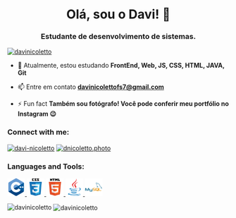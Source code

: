 <h1 align="center">Olá, sou o Davi! 👋</h1>
<h3 align="center">Estudante de desenvolvimento de sistemas.</h3>

<p align="left"> <a href="https://github.com/ryo-ma/github-profile-trophy"><img src="https://github-profile-trophy.vercel.app/?username=davinicoletto" alt="davinicoletto" /></a> </p>

- 🌱 Atualmente, estou estudando **FrontEnd, Web, JS, CSS, HTML, JAVA, Git**

- 📫 Entre em contato **davinicolettofs7@gmail.com**

- ⚡ Fun fact **Também sou fotógrafo! Você pode conferir meu portfólio no Instagram 😉**

<h3 align="left">Connect with me:</h3>
<p align="left">
<a href="https://linkedin.com/in/davi-nicoletto" target="blank"><img align="center" src="https://raw.githubusercontent.com/rahuldkjain/github-profile-readme-generator/master/src/images/icons/Social/linked-in-alt.svg" alt="davi-nicoletto" height="30" width="40" /></a>
<a href="https://instagram.com/dnicoletto.photo" target="blank"><img align="center" src="https://raw.githubusercontent.com/rahuldkjain/github-profile-readme-generator/master/src/images/icons/Social/instagram.svg" alt="dnicoletto.photo" height="30" width="40" /></a>
</p>

<h3 align="left">Languages and Tools:</h3>
<p align="left"> <a href="https://www.w3schools.com/cpp/" target="_blank" rel="noreferrer"> <img src="https://raw.githubusercontent.com/devicons/devicon/master/icons/cplusplus/cplusplus-original.svg" alt="cplusplus" width="40" height="40"/> </a> <a href="https://www.w3schools.com/css/" target="_blank" rel="noreferrer"> <img src="https://raw.githubusercontent.com/devicons/devicon/master/icons/css3/css3-original-wordmark.svg" alt="css3" width="40" height="40"/> </a> <a href="https://www.w3.org/html/" target="_blank" rel="noreferrer"> <img src="https://raw.githubusercontent.com/devicons/devicon/master/icons/html5/html5-original-wordmark.svg" alt="html5" width="40" height="40"/> </a> <a href="https://www.java.com" target="_blank" rel="noreferrer"> <img src="https://raw.githubusercontent.com/devicons/devicon/master/icons/java/java-original.svg" alt="java" width="40" height="40"/> </a> <a href="https://www.mysql.com/" target="_blank" rel="noreferrer"> <img src="https://raw.githubusercontent.com/devicons/devicon/master/icons/mysql/mysql-original-wordmark.svg" alt="mysql" width="40" height="40"/> </a> </p>

<p><img align="left" src="https://github-readme-stats.vercel.app/api/top-langs?username=davinicoletto&show_icons=true&locale=en&layout=compact" alt="davinicoletto" /></p>

<p>&nbsp;<img align="center" src="https://github-readme-stats.vercel.app/api?username=davinicoletto&show_icons=true&locale=en" alt="davinicoletto" /></p>
